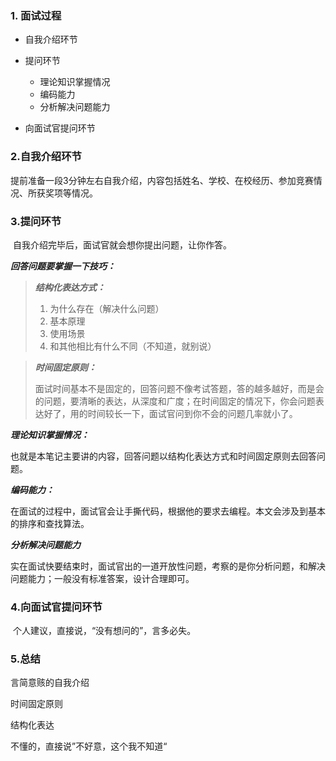 ### 1. 面试过程

- 自我介绍环节

- 提问环节

  - 理论知识掌握情况
  - 编码能力
  - 分析解决问题能力

- 向面试官提问环节

### 2.自我介绍环节

​	提前准备一段3分钟左右自我介绍，内容包括姓名、学校、在校经历、参加竞赛情况、所获奖项等情况。

### 3.提问环节

​	自我介绍完毕后，面试官就会想你提出问题，让你作答。

***回答问题要掌握一下技巧：***

> ***结构化表达方式：***
>
> 1. 为什么存在（解决什么问题）
> 2. 基本原理
> 3. 使用场景
> 4. 和其他相比有什么不同（不知道，就别说）

> ***时间固定原则：***
>
> ​	面试时间基本不是固定的，回答问题不像考试答题，答的越多越好，而是会的问题，要清晰的表达，从深度和广度；在时间固定的情况下，你会问题表达好了，用的时间较长一下，面试官问到你不会的问题几率就小了。

***理论知识掌握情况：***

​	也就是本笔记主要讲的内容，回答问题以结构化表达方式和时间固定原则去回答问题。

***编码能力：***

​	在面试的过程中，面试官会让手撕代码，根据他的要求去编程。本文会涉及到基本的排序和查找算法。

***分析解决问题能力***

​	实在面试快要结束时，面试官出的一道开放性问题，考察的是你分析问题，和解决问题能力；一般没有标准答案，设计合理即可。

### 4.向面试官提问环节

​	个人建议，直接说，“没有想问的”，言多必失。

### 5.总结

言简意赅的自我介绍

时间固定原则

结构化表达

不懂的，直接说”不好意，这个我不知道“

